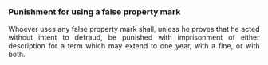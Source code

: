 ### Punishment for using a false property mark
<div style="text-align: justify">

Whoever uses any false property mark shall, unless he proves that he acted without intent to defraud, be punished with imprisonment of either description for a term which may extend to one year, with a fine, or with both.

</div>
